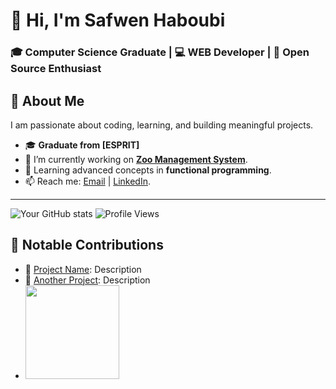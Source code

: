 # 👋 Hi, I'm Safwen Haboubi  
### 🎓 Computer Science Graduate | 💻 WEB Developer | 🌟 Open Source Enthusiast  


## 🌟 About Me  

I am passionate about coding, learning, and building meaningful projects.  

- 🎓 **Graduate from [ESPRIT]**  
- 🔭 I’m currently working on [**Zoo Management System**](https://github.com/safweeen/safwenJAVA-Bar).  
- 🌱 Learning advanced concepts in **functional programming**.  
- 📫 Reach me: [Email](mailto:safwen.haboubi@esprit.tn) | [LinkedIn](https://linkedin.com/in/safwen).  

---
![Your GitHub stats](https://github-readme-stats.vercel.app/api?username=YourUsername&show_icons=true&theme=radical)
![Profile Views](https://komarev.com/ghpvc/?username=YourUsername&color=blue)
## 🚀 Notable Contributions
- 🔧 [Project Name](https://github.com/YourUsername/YourProject): Description
- 🌟 [Another Project](https://github.com/YourUsername/AnotherProject): Description
- <img src="https://avatars.githubusercontent.com/u/YourUserID?v=4" width="150" />

